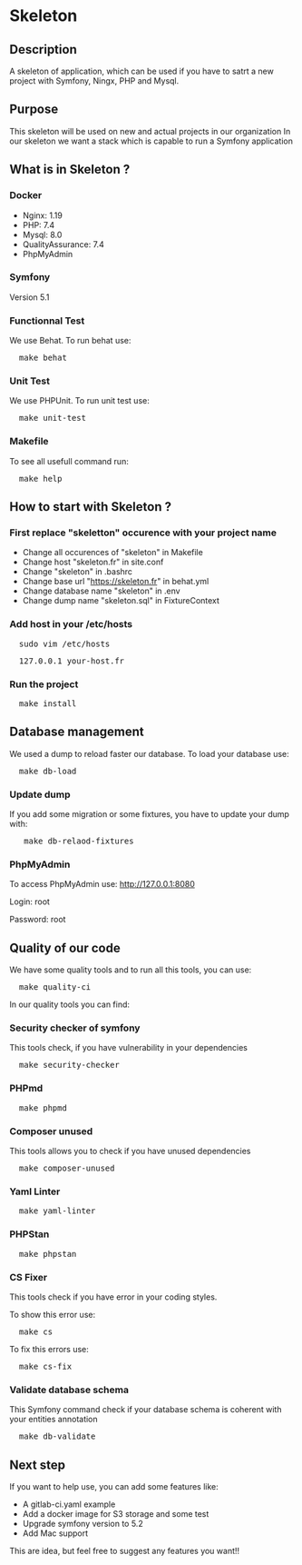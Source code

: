 # Skeleton
## Description
A skeleton of application, which can be used if you have to satrt a new project with Symfony, Ningx, PHP and Mysql.

## Purpose
This skeleton will be used on new and actual projects in our organization
In our skeleton we want a stack which is capable to run a Symfony application

## What is in Skeleton ?
### Docker
- Nginx: 1.19
- PHP: 7.4
- Mysql: 8.0
- QualityAssurance: 7.4
- PhpMyAdmin

### Symfony
Version 5.1

### Functionnal Test
We use Behat. To run behat use:
<pre>
  make behat
</pre>

### Unit Test
We use PHPUnit. To run unit test use:
<pre>
  make unit-test
</pre>

### Makefile
To see all usefull command run:
<pre>
  make help
</pre>

## How to start with Skeleton ?
### First replace "skeletton" occurence with your project name
- Change all occurences of "skeleton" in Makefile
- Change host "skeleton.fr" in site.conf
- Change "skeleton" in .bashrc
- Change base url "https://skeleton.fr" in behat.yml
- Change database name "skeleton" in .env
- Change dump name "skeleton.sql" in FixtureContext

### Add host in your /etc/hosts
<pre>
  sudo vim /etc/hosts
</pre>

<pre>
  127.0.0.1 your-host.fr
</pre>

### Run the project
<pre>
  make install
</pre>

## Database management
We used a dump to reload faster our database. To load your database use:
<pre>
  make db-load
</pre>
### Update dump
If you add some migration or some fixtures, you have to update your dump with:
<pre>
   make db-relaod-fixtures
</pre>
### PhpMyAdmin
To access PhpMyAdmin use: http://127.0.0.1:8080

Login: root

Password: root

## Quality of our code
We have some quality tools and to run all this tools, you can use:
<pre>
  make quality-ci
</pre>
In our quality tools you can find:
### Security checker of symfony
This tools check, if you have vulnerability in your dependencies
<pre>
  make security-checker
</pre>
### PHPmd
<pre>
  make phpmd
</pre>
### Composer unused
This tools allows you to check if you have unused dependencies
<pre>
  make composer-unused
</pre>
### Yaml Linter
<pre>
  make yaml-linter
</pre>
### PHPStan
<pre>
  make phpstan
</pre>
### CS Fixer
This tools check if you have error in your coding styles.

To show this error use:
<pre>
  make cs
</pre>

To fix this errors use:
<pre>
  make cs-fix
</pre>
### Validate database schema
This Symfony command check if your database schema is coherent with your entities annotation
<pre>
  make db-validate
</pre>

## Next step
If you want to help use, you can add some features like:
- A gitlab-ci.yaml example
- Add a docker image for S3 storage and some test
- Upgrade symfony version to 5.2
- Add Mac support

This are idea, but feel free to suggest any features you want!!
